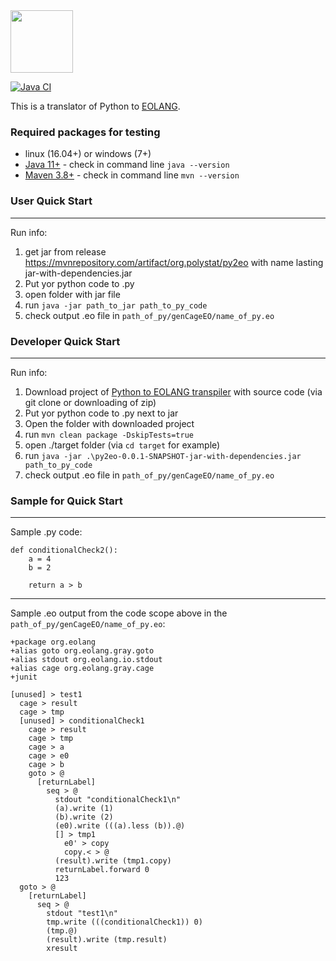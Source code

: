 
<img src="https://www.yegor256.com/images/books/elegant-objects/cactus.svg" height="100px" />

[![Java CI](https://github.com/polystat/py2eo/actions/workflows/github-ci.yml/badge.svg)](https://github.com/polystat/py2eo/actions/workflows/github-ci.yml)

This is a translator of Python to [EOLANG](https://www.eolang.org).

### Required packages for testing ###
* linux (16.04+) or windows (7+)
* [Java 11+](https://download.java.net/openjdk/jdk11/ri/openjdk-11+28_windows-x64_bin.zip) - check in command line `java --version`
* [Maven 3.8+](https://maven.apache.org/download.cgi) - check in command line `mvn --version`

### User Quick Start ###
----

Run info:
1. get jar from release https://mvnrepository.com/artifact/org.polystat/py2eo with name lasting jar-with-dependencies.jar
2. Put yor python code to .py
3. open folder with jar file
4. run `java -jar path_to_jar path_to_py_code`
5. check output .eo file in `path_of_py/genCageEO/name_of_py.eo`


### Developer Quick Start ###
----

Run info:
1. Download project of [Python to EOLANG transpiler](https://github.com/polystat/py2eo) with source code (via git clone or downloading of zip)
2. Put yor python code to .py next to jar
3. Open the folder with downloaded project
4. run `mvn clean package -DskipTests=true`
5. open ./target folder (via `cd target` for example)
6. run `java -jar .\py2eo-0.0.1-SNAPSHOT-jar-with-dependencies.jar path_to_py_code `
7. check output .eo file in `path_of_py/genCageEO/name_of_py.eo`


### Sample for Quick Start ###
-----
Sample .py code:
```
def conditionalCheck2():
    a = 4
    b = 2

    return a > b
```
-----
Sample .eo output from the code scope above in the `path_of_py/genCageEO/name_of_py.eo`:
```
+package org.eolang
+alias goto org.eolang.gray.goto
+alias stdout org.eolang.io.stdout
+alias cage org.eolang.gray.cage
+junit

[unused] > test1
  cage > result
  cage > tmp
  [unused] > conditionalCheck1
    cage > result
    cage > tmp
    cage > a
    cage > e0
    cage > b
    goto > @
      [returnLabel]
        seq > @
          stdout "conditionalCheck1\n"
          (a).write (1)
          (b).write (2)
          (e0).write (((a).less (b)).@)
          [] > tmp1
            e0' > copy
            copy.< > @
          (result).write (tmp1.copy)
          returnLabel.forward 0
          123
  goto > @
    [returnLabel]
      seq > @
        stdout "test1\n"
        tmp.write (((conditionalCheck1)) 0)
        (tmp.@)
        (result).write (tmp.result)
        xresult
```

